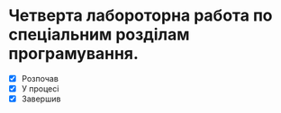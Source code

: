 # Четверта лабороторна работа по спеціальним розділам програмування.  
- [x] Розпочав
- [x] У процесі
- [x] Завершив
